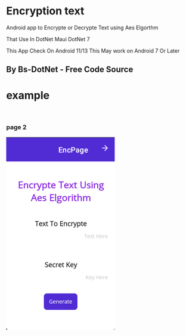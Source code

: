 <h1>Encryption text</h1>
<p>Android app to Encrypte or Decrypte Text using Aes Elgorthm


 </p>

 <p>
 That Use In DotNet Maui DotNet 7 


 </p>

 <p>
 This App Check On Android 11/13 This May work on Android 7 Or Later
 </p>

 <h2>
 By Bs-DotNet - Free Code Source
 
 </h2>

 <h1>
  example
 </h1>

 <img srf="https://github.com/BSdeployment/MauiApp/blob/main/Encrypte-Text-App/%D7%A6%D7%99%D7%9C%D7%95%D7%9D%20%D7%9E%D7%A1%D7%9A%202024-11-25%20083556.png?raw=true"/>

<h3>page 2</h3>

<img src="https://github.com/BSdeployment/MauiApp/blob/main/Encrypte-Text-App/%D7%A6%D7%99%D7%9C%D7%95%D7%9D%20%D7%9E%D7%A1%D7%9A%202024-11-25%20083642.png?raw=true"/>
